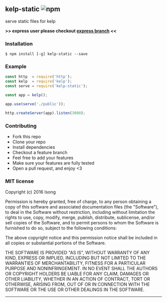 ## kelp-static ![npm](https://badge.fury.io/js/kelp-static.png)

serve static files for kelp

**>> express user please checkout [express branch](https://github.com/song940/kelp-static/tree/express) <<**

### Installation

````
$ npm install [-g] kelp-static --save
````

### Example
````javascript
const http  = require('http');
const kelp  = require('kelp');
const serve = require('kelp-static');

const app = kelp();

app.use(serve('./public'));

http.createServer(app).listen(3000);
````

### Contributing
- Fork this repo
- Clone your repo
- Install dependencies
- Checkout a feature branch
- Feel free to add your features
- Make sure your features are fully tested
- Open a pull request, and enjoy <3

### MIT license
Copyright (c) 2016 lsong

Permission is hereby granted, free of charge, to any person obtaining a copy
of this software and associated documentation files (the &quot;Software&quot;), to deal
in the Software without restriction, including without limitation the rights
to use, copy, modify, merge, publish, distribute, sublicense, and/or sell
copies of the Software, and to permit persons to whom the Software is
furnished to do so, subject to the following conditions:

The above copyright notice and this permission notice shall be included in
all copies or substantial portions of the Software.

THE SOFTWARE IS PROVIDED &quot;AS IS&quot;, WITHOUT WARRANTY OF ANY KIND, EXPRESS OR
IMPLIED, INCLUDING BUT NOT LIMITED TO THE WARRANTIES OF MERCHANTABILITY,
FITNESS FOR A PARTICULAR PURPOSE AND NONINFRINGEMENT. IN NO EVENT SHALL THE
AUTHORS OR COPYRIGHT HOLDERS BE LIABLE FOR ANY CLAIM, DAMAGES OR OTHER
LIABILITY, WHETHER IN AN ACTION OF CONTRACT, TORT OR OTHERWISE, ARISING FROM,
OUT OF OR IN CONNECTION WITH THE SOFTWARE OR THE USE OR OTHER DEALINGS IN
THE SOFTWARE.

---
